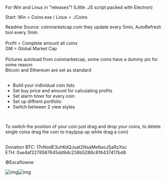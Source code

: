 
For Win and Linux in "releases"! (Little .JS script packed with Electron)

Start: Win = Coins.exe / Linux = ./Coins

Readme
Source: coinmarketcap.com they update every 5min, AutoRefresh tool every 3min<br><br>
  Profit = Complete amount all coins<br>
  GM = Global Market Cap<br><br>
Pictures autoload from coinmarketcap, some coins have a dummy pic for some reason<br>Bitcoin and Ethereum are set as standard<br><br>
- Build your individual coin lists
- Set buy price and amount for calculating profits
- Set alarm timer for every coin 
- Set up diffrent portfolio
- Switch between 2 view styles
<br>

To switch the position of your coin just drag and drop your coins,
to delete single coins drag the coin to tray(pop up while drag a coin) 
  <br><br>






Donation
BTC: 17nNodE3uhKdQJuat2NsaMe6aoJSaRzXsc<br>
ETH: 0xe4af2278587645dd9dc238b5288c816437417bd8<br>

&copy;Escaflowne




 ![img](https://i.imgur.com/75D0fZc.png)![img](https://i.imgur.com/jffOZoJ.png)
